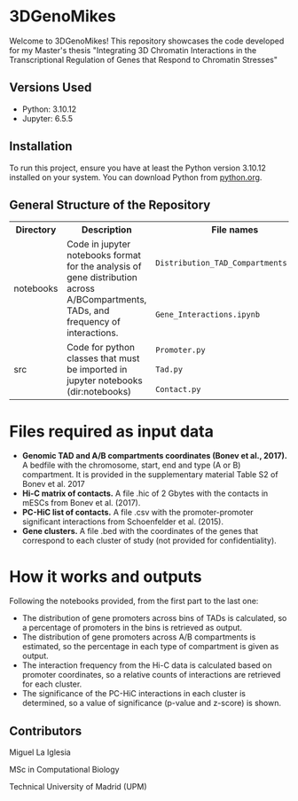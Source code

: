 # 3DGenoMikes

Welcome to 3DGenoMikes! This repository showcases the code developed for my Master's thesis "Integrating 3D Chromatin Interactions in the Transcriptional Regulation of Genes that Respond to Chromatin Stresses"

## Versions Used

- Python: 3.10.12
- Jupyter: 6.5.5

## Installation

To run this project, ensure you have at least the Python version 3.10.12 installed on your system. You can download Python from [python.org](https://www.python.org/downloads/release/python-3120/).

## General Structure of the Repository
<table>
  <tr>
    <th>Directory</th>
    <th>Description</th>
    <th>File names</th>
  </tr>
  <tr>
    <td rowspan="2">notebooks</td>
    <td rowspan="2">Code in jupyter notebooks format for the analysis of gene distribution across A/BCompartments, TADs, and frequency of interactions.</td>
    <td><code>Distribution_TAD_Compartments.ipynb</code></td>
  </tr>
  <tr>
    <td><code>Gene_Interactions.ipynb</code></td>
  </tr>
  
  <tr>
    <td rowspan="5">src</td>
    <td rowspan="5">Code for python classes that must be imported in jupyter notebooks (dir:notebooks)</td>
    <td><code>Promoter.py</code></td>
  </tr>

  <tr>
    <td><code>Tad.py</code></td>
  </tr>
  <tr>
    <td><code>Contact.py</code></td>
  </tr>
  

</table>

# Files required as input data

- **Genomic TAD and A/B compartments coordinates (Bonev et al., 2017).** A bedfile with the chromosome, start, end and type (A or B) compartment. It is provided in the supplementary material Table S2 of Bonev et al. 2017
- **Hi-C matrix of contacts.** A file .hic of 2 Gbytes with the contacts in mESCs from Bonev et al. (2017).
- **PC-HiC list of contacts.** A file .csv with the promoter-promoter significant interactions from Schoenfelder et al. (2015).
- **Gene clusters.** A file .bed with the coordinates of the genes that correspond to each cluster of study (not provided for confidentiality).

# How it works and outputs
Following the notebooks provided, from the first part to the last one:
- The distribution of gene promoters across bins of TADs is calculated, so a percentage of promoters in the bins is retrieved as output.
- The distribution of gene promoters across A/B compartments is estimated, so the percentage in each type of compartment is given as output.
- The interaction frequency from the Hi-C data is calculated based on promoter coordinates, so a relative counts of interactions are retrieved for each cluster.
- The significance of the PC-HiC interactions in each cluster is determined, so a value of significance (p-value and z-score) is shown.

## Contributors

Miguel La Iglesia

MSc in Computational Biology

Technical University of Madrid (UPM)
